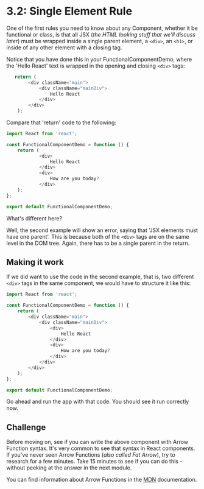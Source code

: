 # 3.2: Single Element Rule

One of the first rules you need to know about any Component, whether it be functional or class, is that all JSX \(_the HTML looking stuff that we'll discuss later_\) must be wrapped inside a single parent element, a `<div>`, an `<h1>`, or inside of any other element with a closing tag.

Notice that you have done this in your FunctionalComponentDemo, where the 'Hello React' text is wrapped in the opening and closing `<div>` tags:

```javascript
   return (
        <div className="main">
            <div className="mainDiv">
                Hello React
            </div>
        </div>
    );
```

Compare that 'return' code to the following:

```javascript
import React from 'react';

const FunctionalComponentDemo = function () {
    return (
            <div>
                Hello React
            </div>
            <div>
                How are you today?
            </div>
    );
};

export default FunctionalComponentDemo;
```

What's different here?

Well, the second example will show an error, saying that 'JSX elements must have one parent'. This is because both of the `<div>` tags are on the same level in the DOM tree. Again, there has to be a single parent in the return.

## Making it work

If we did want to use the code in the second example, that is, two different `<div>` tags in the same component, we would have to structure it like this:

```javascript
import React from 'react';

const FunctionalComponentDemo = function () {
    return (
        <div className="main">
            <div className="mainDiv">
                <div>
                    Hello React
                </div>
                <div>
                    How are you today?
                </div>
            </div>
        </div>
    );
};

export default FunctionalComponentDemo;
```

Go ahead and run the app with that code. You should see it run correctly now.

## Challenge

Before moving on, see if you can write the above component with Arrow Function syntax. It's very common to see that syntax in React components. If you've never seen Arrow Functions \(_also called Fat Arrow_\), try to research for a few minutes. Take 15 minutes to see if you can do this - without peeking at the answer in the next module.

You can find information about Arrow Functions in the [MDN](https://developer.mozilla.org/en-US/docs/Web/JavaScript/Reference/Functions/Arrow_functions) documentation.


